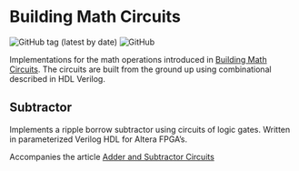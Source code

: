 # Building Math Circuits

![GitHub tag (latest by date)](https://img.shields.io/github/v/tag/cvonk/fpga-math_subtractor-rippleborrow)
![GitHub](https://img.shields.io/github/license/cvonk/fpga-math_subtractor-rippleborrow)

Implementations for the math operations introduced in [Building Math Circuits](https://coertvonk.com/category/hw/building-math-circuits). The circuits are built from the ground up using combinational described in HDL Verilog.

## Subtractor

Implements a ripple borrow subtractor using circuits of logic gates. Written in parameterized Verilog HDL for Altera FPGA’s.

Accompanies the article [Adder and Subtractor Circuits](https://coertvonk.com/hw/building-math-circuits/parameterized-adder-and-subtractor-in-verilog-30766)

